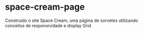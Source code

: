 # space-cream-page
Construido o site Space Cream, uma página de sorvetes utilizando conceitos de responsividade e display Grid
